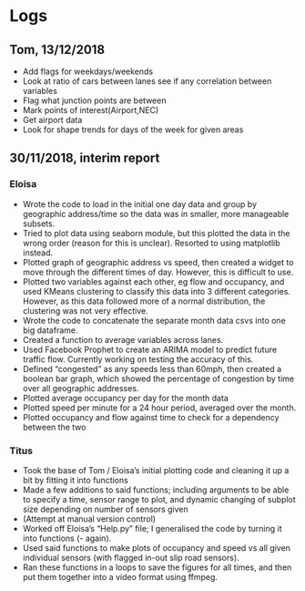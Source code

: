 # Logs

## Tom, 13/12/2018

- Add flags for weekdays/weekends
- Look at ratio of cars between lanes see if any correlation between variables
- Flag what junction points are between
- Mark points of interest(Airport,NEC)
- Get airport data
- Look for shape trends for days of the week for given areas

## 30/11/2018, interim report

### Eloisa

- Wrote the code to load in the initial one day data and group by geographic address/time so the data was in smaller, more manageable subsets.
- Tried to plot data using seaborn module, but this plotted the data in the wrong order (reason for this is unclear). Resorted to using matplotlib instead.
- Plotted graph of geographic address vs speed, then created a widget to move through the different times of day. However, this is difficult to use.
- Plotted two variables against each other, eg flow and occupancy, and used KMeans clustering to classify this data into 3 different categories. However, as this data followed more of a normal distribution, the clustering was not very effective.
- Wrote the code to concatenate the separate month data csvs into one big dataframe.
- Created a function to average variables across lanes.
- Used Facebook Prophet to create an ARIMA model to predict future traffic flow. Currently working on testing the accuracy of this.
- Defined “congested” as any speeds less than 60mph, then created a boolean bar graph, which showed the percentage of congestion by time over all geographic addresses.
- Plotted average occupancy per day for the month data
- Plotted speed per minute for a 24 hour period, averaged over the month.
- Plotted occupancy and flow against time to check for a dependency between the two

### Titus

- Took the base of Tom / Eloisa’s initial plotting code and cleaning it up a bit by fitting it into functions
- Made a few additions to said functions; including arguments to be able to specify a time, sensor range to plot, and dynamic changing of subplot size depending on number of sensors given
- (Attempt at manual version control)
- Worked off Eloisa’s “Help.py” file; I generalised the code by turning it into functions (- again).
- Used said functions to make plots of occupancy and speed vs all given individual sensors (with flagged in-out slip road sensors).
- Ran these functions in a loops to save the figures for all times, and then put them together into a video format using ffmpeg.